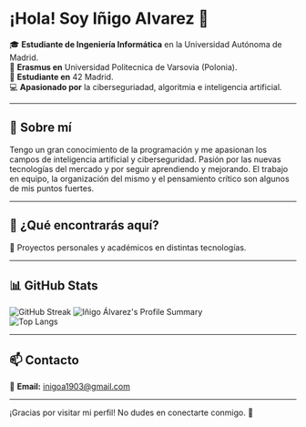 # ¡Hola! Soy Iñigo Alvarez 👋  

🎓 **Estudiante de Ingeniería Informática** en la Universidad Autónoma de Madrid.  
📍 **Erasmus en** Universidad Politecnica de Varsovia (Polonia).  
🚀 **Estudiante en** 42 Madrid.  
💻 **Apasionado por** la ciberseguriadad, algoritmia e inteligencia artificial.  

---

## 🚀 Sobre mí  

Tengo un gran conocimiento de la programación y me apasionan los campos de inteligencia artificial y ciberseguridad.
Pasión por las nuevas tecnologías del mercado y por seguir aprendiendo y mejorando. 
El trabajo en equipo, la organización del mismo y el pensamiento crítico son algunos de mis puntos fuertes.

---

## 📌 ¿Qué encontrarás aquí?  

🔹 Proyectos personales y académicos en distintas tecnologías.   

---

## 📊 GitHub Stats  

![GitHub Streak](https://github-readme-streak-stats.herokuapp.com/?user=inigoalvv&theme=tokyonight)
![Iñigo Álvarez's Profile Summary](https://github-profile-summary-cards.vercel.app/api/cards/profile-details?username=inigoalvv&theme=tokyonight)  
![Top Langs](https://github-readme-stats.vercel.app/api/top-langs/?username=inigoalvv&layout=compact&theme=tokyonight)  

---

## 📫 Contacto  

<!--🔗 **LinkedIn:** [Tu perfil aquí](#)  -->
📧 **Email:** [inigoa1903@gmail.com](#)  

---

¡Gracias por visitar mi perfil! No dudes en conectarte conmigo. 🚀
